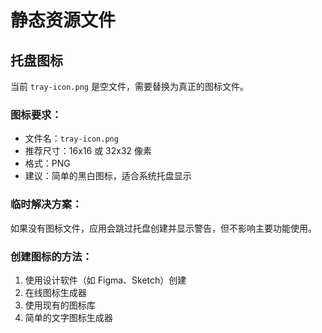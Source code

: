 # 静态资源文件

## 托盘图标

当前 `tray-icon.png` 是空文件，需要替换为真正的图标文件。

### 图标要求：
- 文件名：`tray-icon.png`
- 推荐尺寸：16x16 或 32x32 像素
- 格式：PNG
- 建议：简单的黑白图标，适合系统托盘显示

### 临时解决方案：
如果没有图标文件，应用会跳过托盘创建并显示警告，但不影响主要功能使用。

### 创建图标的方法：
1. 使用设计软件（如 Figma、Sketch）创建
2. 在线图标生成器
3. 使用现有的图标库
4. 简单的文字图标生成器 